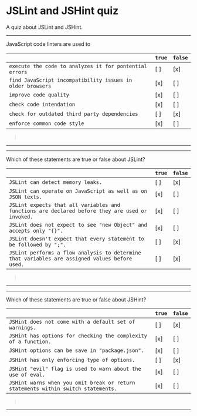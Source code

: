 # JSLint and JSHint quiz

A quiz about JSLint and JSHint.

---

JavaScript code linters are used to

|                                                             | `true` | `false` |
| ------------------------------------------------------------| ------ | ------- |
| `execute the code to analyzes it for pontential errors`     |  [ ]   |  [x]    |
| `find JavaScript incompatibility issues in older browsers`  |  [x]   |  [ ]    |
| `improve code quality`                                      |  [x]   |  [ ]    |
| `check code intendation`                                    |  [x]   |  [ ]    |
| `check for outdated third party dependencies`               |  [ ]   |  [x]    |
| `enforce common code style`                                 |  [x]   |  [ ]    |

> ` `

---

---

Which of these statements are true or false about JSLint?

|                                                                                                  | `true` | `false` |
| -------------------------------------------------------------------------------------------------| ------ | ------- |
| `JSLint can detect memory leaks.`                                                                |  [ ]   |  [x]    |
| `JSLint can operate on JavaScript as well as on JSON texts.`                                     |  [x]   |  [ ]    |
| `JSLint expects that all variables and functions are declared before they are used or invoked.`  |  [x]   |  [ ]    |
| `JSLint does not expect to see "new Object" and accepts only "{}".`                              |  [x]   |  [ ]    |
| `JSLint doesn't expect that every statement to be followed by ";".`                              |  [ ]   |  [x]    |
| `JSLint performs a flow analysis to determine that variables are assigned values before used.`   |  [ ]   |  [x]    |

> ` `

---

---

Which of these statements are true or false about JSHint?

|                                                                                   | `true` | `false` |
| ----------------------------------------------------------------------------------| ------ | ------- |
| `JSHint does not come with a default set of warnings.`                            |  [ ]   |  [x]    |
| `JSHint has options for checking the complexity of a function.`                   |  [x]   |  [ ]    |
| `JSHint options can be save in "package.json".`                                   |  [x]   |  [ ]    |
| `JSHint has only enforcing type of options.`                                      |  [ ]   |  [x]    |
| `JSHint "evil" flag is used to warn about the use of eval.`                       |  [x]   |  [ ]    |
| `JSHint warns when you omit break or return statements within switch statements.` |  [x]   |  [ ]    |

> ` `

---

